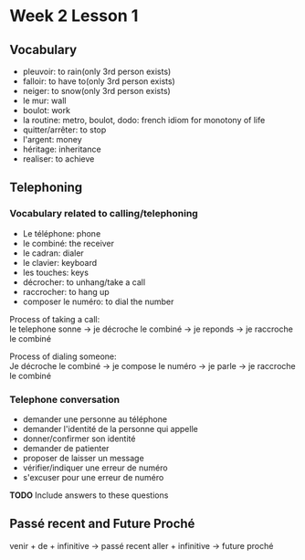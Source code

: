 # Week 2 Lesson 1

## Vocabulary
- pleuvoir: to rain(only 3rd person exists)
- falloir: to have to(only 3rd person exists)
- neiger: to snow(only 3rd person exists)
- le mur: wall
- boulot: work
- la routine: metro, boulot, dodo: french idiom for monotony of life
- quitter/arrêter: to stop
- l'argent: money
- héritage: inheritance
- realiser: to achieve

## Telephoning
### Vocabulary related to calling/telephoning
- Le téléphone: phone
- le combiné: the receiver
- le cadran: dialer
- le clavier: keyboard
- les touches: keys
- décrocher: to unhang/take a call
- raccrocher: to hang up
- composer le numéro: to dial the number

Process of taking a call:
<br />
le telephone sonne -> je décroche le combiné -> je reponds -> je raccroche le combiné

Process of dialing someone:
<br />
Je décroche le combiné -> je compose le numéro -> je parle -> je raccroche le combiné

### Telephone conversation
- demander une personne au téléphone
- demander l'identité de la personne qui appelle
- donner/confirmer son identité
- demander de patienter
- proposer de laisser un message
- vérifier/indiquer une erreur de numéro
- s'excuser pour une erreur de numéro

**TODO** Include answers to these questions

## Passé recent and Future Proché
venir + de + infinitive -> passé recent
aller + infinitive -> future proché

